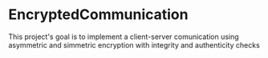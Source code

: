 # EncryptedCommunication
This project's goal is to implement a client-server comunication using asymmetric and simmetric encryption with integrity and authenticity checks
